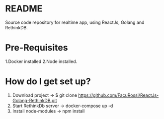 # README #

Source code repository for realtime app, using ReactJs, Golang and RethinkDB.

# Pre-Requisites #

1.Docker installed
2.Node installed.

# How do I get set up? #

1. Download project -> $ git clone https://github.com/FacuRossi/ReactJs-Golang-RethinkDB.git
2. Start RethinkDb server -> docker-compose up -d 
3. Install node-modules -> npm install